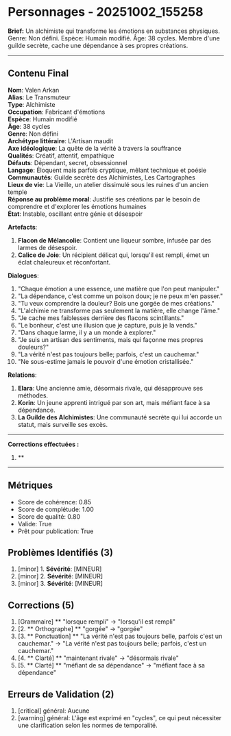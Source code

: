 # Personnages - 20251002_155258

**Brief:** Un alchimiste qui transforme les émotions en substances physiques.
    Genre: Non défini. Espèce: Humain modifié. Âge: 38 cycles.
    Membre d'une guilde secrète, cache une dépendance à ses propres créations.

---

## Contenu Final

**Nom**: Valen Arkan  
**Alias**: Le Transmuteur  
**Type**: Alchimiste  
**Occupation**: Fabricant d'émotions  
**Espèce**: Humain modifié  
**Âge**: 38 cycles  
**Genre**: Non défini  
**Archétype littéraire**: L'Artisan maudit  
**Axe idéologique**: La quête de la vérité à travers la souffrance  
**Qualités**: Créatif, attentif, empathique  
**Défauts**: Dépendant, secret, obsessionnel  
**Langage**: Éloquent mais parfois cryptique, mêlant technique et poésie  
**Communautés**: Guilde secrète des Alchimistes, Les Cartographes  
**Lieux de vie**: La Vieille, un atelier dissimulé sous les ruines d'un ancien temple  
**Réponse au problème moral**: Justifie ses créations par le besoin de comprendre et d'explorer les émotions humaines  
**État**: Instable, oscillant entre génie et désespoir

**Artefacts**:  
1. **Flacon de Mélancolie**: Contient une liqueur sombre, infusée par des larmes de désespoir.  
2. **Calice de Joie**: Un récipient délicat qui, lorsqu'il est rempli, émet un éclat chaleureux et réconfortant.

**Dialogues**:  
1. "Chaque émotion a une essence, une matière que l'on peut manipuler."  
2. "La dépendance, c'est comme un poison doux; je ne peux m'en passer."  
3. "Tu veux comprendre la douleur? Bois une gorgée de mes créations."  
4. "L'alchimie ne transforme pas seulement la matière, elle change l'âme."  
5. "Je cache mes faiblesses derrière des flacons scintillants."  
6. "Le bonheur, c'est une illusion que je capture, puis je la vends."  
7. "Dans chaque larme, il y a un monde à explorer."  
8. "Je suis un artisan des sentiments, mais qui façonne mes propres douleurs?"  
9. "La vérité n'est pas toujours belle; parfois, c'est un cauchemar."  
10. "Ne sous-estime jamais le pouvoir d'une émotion cristallisée."

**Relations**:  
1. **Elara**: Une ancienne amie, désormais rivale, qui désapprouve ses méthodes.  
2. **Korin**: Un jeune apprenti intrigué par son art, mais méfiant face à sa dépendance.  
3. **La Guilde des Alchimistes**: Une communauté secrète qui lui accorde un statut, mais surveille ses excès.

---

**Corrections effectuées :**

1. **

---

## Métriques

- Score de cohérence: 0.85
- Score de complétude: 1.00
- Score de qualité: 0.80
- Valide: True
- Prêt pour publication: True

## Problèmes Identifiés (3)

1. [minor] 1. **Sévérité**: [MINEUR]
2. [minor] 2. **Sévérité**: [MINEUR]
3. [minor] 3. **Sévérité**: [MINEUR]

## Corrections (5)

1. [Grammaire] ** "lorsque rempli" -> "lorsqu'il est rempli"
2. [2. ** Orthographe] ** "gorgée" -> "gorgée"
3. [3. ** Ponctuation] ** "La vérité n'est pas toujours belle, parfois c'est un cauchemar." -> "La vérité n'est pas toujours belle; parfois, c'est un cauchemar."
4. [4. ** Clarté] ** "maintenant rivale" -> "désormais rivale"
5. [5. ** Clarté] ** "méfiant de sa dépendance" -> "méfiant face à sa dépendance"

## Erreurs de Validation (2)

1. [critical] général: Aucune
2. [warning] général: L'âge est exprimé en "cycles", ce qui peut nécessiter une clarification selon les normes de temporalité.
